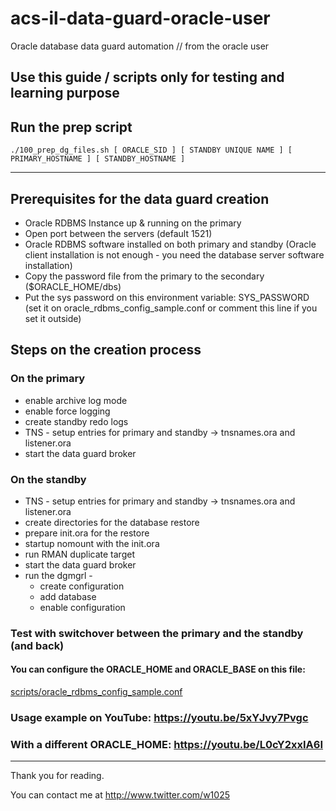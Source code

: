 # acs-il-data-guard-oracle-user
Oracle database data guard automation // from the oracle user


## Use this guide / scripts only for testing and learning purpose

## Run the prep script
```
./100_prep_dg_files.sh [ ORACLE_SID ] [ STANDBY UNIQUE NAME ] [ PRIMARY_HOSTNAME ] [ STANDBY_HOSTNAME ]
```

---
## Prerequisites for the data guard creation

* Oracle RDBMS Instance up & running on the primary
* Open port between the servers (default 1521)
* Oracle RDBMS software installed on both primary and standby (Oracle client installation is not enough - you need the database server software installation)
* Copy the password file from the primary to the secondary ($ORACLE_HOME/dbs)
* Put the sys password on this environment variable: SYS_PASSWORD (set it on oracle_rdbms_config_sample.conf or comment this line if you set it outside)

## Steps on the creation process

### On the primary

* enable archive log mode
* enable force logging
* create standby redo logs
* TNS - setup entries for primary and standby -> tnsnames.ora and listener.ora
* start the data guard broker

### On the standby

* TNS - setup entries for primary and standby -> tnsnames.ora and listener.ora
* create directories for the database restore
* prepare init.ora for the restore
* startup nomount with the init.ora
* run RMAN duplicate target
* start the data guard broker
* run the dgmgrl -    
  * create configuration
  * add database
  * enable configuration  

### Test with switchover between the primary and the standby (and back)  

#### You can configure the ORACLE_HOME and ORACLE_BASE on this file:    
[scripts/oracle_rdbms_config_sample.conf](https://github.com/yanivharpaz/ACS-IL-Oracle-RDBMS-Data-Guard/blob/main/scripts/oracle_rdbms_config_sample.conf)


### Usage example on YouTube: https://youtu.be/5xYJvy7Pvgc
### With a different ORACLE_HOME: https://youtu.be/L0cY2xxIA6I


---
Thank you for reading.  
  
You can contact me at http://www.twitter.com/w1025
  